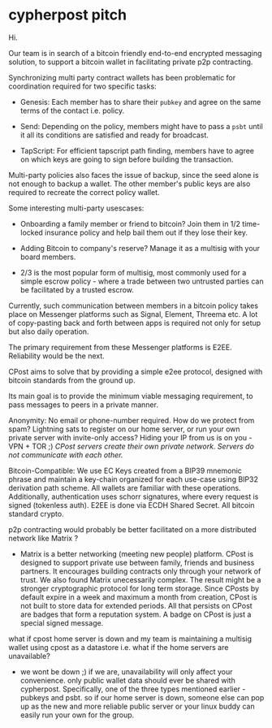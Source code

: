 # cypherpost pitch

Hi.

Our team is in search of a bitcoin friendly end-to-end encrypted messaging solution, to support a bitcoin wallet in facilitating private p2p contracting.

Synchronizing multi party contract wallets has been problematic for coordination required for two specific tasks:

- Genesis: Each member has to share their `pubkey` and agree on the same terms of the contact i.e. policy.

- Send: Depending on the policy, members might have to pass a `psbt` until it all its conditions are satisfied and ready for broadcast.

- TapScript: For efficient tapscript path finding, members have to agree on which keys are going to sign before building the transaction.

Multi-party policies  also faces the issue of backup, since the seed alone is not enough to backup a wallet. The other member's public keys are also required to recreate the correct policy wallet.

Some interesting multi-party usescases:

- Onboarding a family member or friend to bitcoin? Join them in 1/2 time-locked insurance policy and help bail them out if they lose their key.

- Adding Bitcoin to company's reserve? Manage it as a multisig with your board members.

- 2/3 is the most popular form of multisig, most commonly used for a simple escrow policy - where a trade between two untrusted parties can be facilitated by a trusted escrow.
 
Currently, such communication between members in a bitcoin policy takes place on Messenger platforms such as Signal, Element, Threema etc.
A lot of copy-pasting back and forth between apps is required not only for setup but also daily operation. 

The primary requirement from these Messenger platforms is E2EE. Reliability would be the next.

CPost aims to solve that by providing a simple e2ee protocol, designed with bitcoin standards from the ground up.

Its main goal is to provide the minimum viable messaging requirement, to pass messages to peers in a private manner.

Anonymity: No email or phone-number required. How do we protect from spam? Lightning sats to register on our home server, or run your own private server with invite-only access? Hiding your IP from us is on you - VPN + TOR ;)
*CPost servers create their own private network. Servers do not communicate with each other.*

Bitcoin-Compatible: We use EC Keys created from a BIP39 mnemonic phrase and maintain a key-chain organized for each use-case using BIP32 derivation path scheme. All wallets are familiar with these operations.
Additionally, authentication uses schorr signatures, where every request is signed (tokenless auth). E2EE is done via ECDH Shared Secret. All bitcoin standard crypto.


p2p contracting would probably be better facilitated on a more distributed network like Matrix ?

- Matrix is a better networking (meeting new people) platform. CPost is designed to support private use between family, friends and business partners. It encourages building contracts only through your network of trust. 
We also found Matrix unecessarily complex. The result might be a stronger cryptographic protocol for long term storage. Since CPosts by default expire in a week and maximum a month from creation, CPost is not built to store data for extended periods. All that persists on CPost are badges that form a reputation system.
A badge on CPost is just a special signed message.

what if cpost home server is down and my team is maintaining a multisig wallet using cpost as a datastore i.e. what if the home servers are unavailable?

- we wont be down ;) if we are, unavailability will only affect your convenience. only public wallet data should ever be shared with cypherpost. Specifically, one of the three types mentioned earlier - pubkeys and psbt.
so if our home server is down, someone else can pop up as the new and more reliable public server or your linux buddy can easily run your own for the group.

